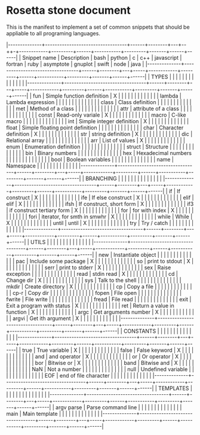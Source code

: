 
# Rosetta stone document #

This is the manifest to implement a set of common snippets that should be appliable to all programing languages.

|--------------+----------------------------------+------+--------+---+--++-+------------+---------+------+-----------+---------+-------+------+------|
| Snippet name | Description                      | bash | python | c | c++ | javascript | fortran | ruby | asymptote | gnuplot | swift | node | java |
|--------------+----------------------------------+------+--------+---+-----+------------+---------+------+-----------+---------+-------+------+------|
| TYPES        |                                  |      |        |   |     |            |         |      |           |         |       |      |      |
|--------------+----------------------------------+------+--------+---+-----+------------+---------+------+-----------+---------+-------+------+------|
| fun          | Simple function definition       | X    |        |   |     |            |         |      |           |         |       |      |      |
| lambda       | Lambda expression                |      |        |   |     |            |         |      |           |         |       |      |      |
| class        | Class definition                 |      |        |   |     |            |         |      |           |         |       |      |      |
| met          | Method of a class                |      |        |   |     |            |         |      |           |         |       |      |      |
| attr         | attribute of a class             |      |        |   |     |            |         |      |           |         |       |      |      |
| const        | Read-only variale                | X    |        |   |     |            |         |      |           |         |       |      |      |
| macro        | C-like macro                     |      |        |   |     |            |         |      |           |         |       |      |      |
| int          | Simple integer definition        | X    |        |   |     |            |         |      |           |         |       |      |      |
| float        | Simple floating point definition |      |        |   |     |            |         |      |           |         |       |      |      |
| char         | Character definition             | X    |        |   |     |            |         |      |           |         |       |      |      |
| str          | string definition                | X    |        |   |     |            |         |      |           |         |       |      |      |
| dic          | Relational array                 |      |        |   |     |            |         |      |           |         |       |      |      |
| arr          | List of values                   | X    |        |   |     |            |         |      |           |         |       |      |      |
| enum         | Enumeration definition           |      |        |   |     |            |         |      |           |         |       |      |      |
| struct       | Structure                        |      |        |   |     |            |         |      |           |         |       |      |      |
| bin          | Binary numbers                   |      |        |   |     |            |         |      |           |         |       |      |      |
| hex          | Hexadecimal numbers              |      |        |   |     |            |         |      |           |         |       |      |      |
| bool         | Boolean variables                |      |        |   |     |            |         |      |           |         |       |      |      |
| name         | Namespace                        |      |        |   |     |            |         |      |           |         |       |      |      |
|--------------+----------------------------------+------+--------+---+-----+------------+---------+------+-----------+---------+-------+------+------|
| BRANCHING    |                                  |      |        |   |     |            |         |      |           |         |       |      |      |
|--------------+----------------------------------+------+--------+---+-----+------------+---------+------+-----------+---------+-------+------+------|
| if           | If construct                     | X    |        |   |     |            |         |      |           |         |       |      |      |
| ife          | If else construct                | X    |        |   |     |            |         |      |           |         |       |      |      |
| elif         | elif                             | X    |        |   |     |            |         |      |           |         |       |      |      |
| ifsh         | If construct, short form         | X    |        |   |     |            |         |      |           |         |       |      |      |
| if3          | if construct tertiary form       | X    |        |   |     |            |         |      |           |         |       |      |      |
| for          | for with index                   | X    |        |   |     |            |         |      |           |         |       |      |      |
| fori         | iterator, for smth in smwhr      | X    |        |   |     |            |         |      |           |         |       |      |      |
| while        | While                            | X    |        |   |     |            |         |      |           |         |       |      |      |
| until        | until                            | X    |        |   |     |            |         |      |           |         |       |      |      |
| try          | Try / catch                      |      |        |   |     |            |         |      |           |         |       |      |      |
|--------------+----------------------------------+------+--------+---+-----+------------+---------+------+-----------+---------+-------+------+------|
| UTILS        |                                  |      |        |   |     |            |         |      |           |         |       |      |      |
|--------------+----------------------------------+------+--------+---+-----+------------+---------+------+-----------+---------+-------+------+------|
| new          | Instantiate object               |      |        |   |     |            |         |      |           |         |       |      |      |
| pac          | Include some package             | X    |        |   |     |            |         |      |           |         |       |      |      |
| so           | print to stdout                  | X    |        |   |     |            |         |      |           |         |       |      |      |
| serr         | print to stderr                  | X    |        |   |     |            |         |      |           |         |       |      |      |
| sex          | Raise exception                  |      |        |   |     |            |         |      |           |         |       |      |      |
| read         | stdin read                       | X    |        |   |     |            |         |      |           |         |       |      |      |
| cd           | Change dir                       | X    |        |   |     |            |         |      |           |         |       |      |      |
| sys          | Talk to the shell                |      |        |   |     |            |         |      |           |         |       |      |      |
| mkdir        | Create directory                 | X    |        |   |     |            |         |      |           |         |       |      |      |
| cp           | Copy a file                      |      |        |   |     |            |         |      |           |         |       |      |      |
| cp-r         | Copy dir                         |      |        |   |     |            |         |      |           |         |       |      |      |
| fopen        | File open                        |      |        |   |     |            |         |      |           |         |       |      |      |
| fwrite       | File write                       |      |        |   |     |            |         |      |           |         |       |      |      |
| fread        | File read                        |      |        |   |     |            |         |      |           |         |       |      |      |
| exit         | Exit a program with status       | X    |        |   |     |            |         |      |           |         |       |      |      |
| ret          | Return a value in function       | X    |        |   |     |            |         |      |           |         |       |      |      |
| argc         | Get arguments number             | X    |        |   |     |            |         |      |           |         |       |      |      |
| argvi        | Get ith argument                 | X    |        |   |     |            |         |      |           |         |       |      |      |
|--------------+----------------------------------+------+--------+---+-----+------------+---------+------+-----------+---------+-------+------+------|
| CONSTANTS    |                                  |      |        |   |     |            |         |      |           |         |       |      |      |
|--------------+----------------------------------+------+--------+---+-----+------------+---------+------+-----------+---------+-------+------+------|
| true         | True variable                    | X    |        |   |     |            |         |      |           |         |       |      |      |
| false        | False keyword                    | X    |        |   |     |            |         |      |           |         |       |      |      |
| and          | and operator                     | X    |        |   |     |            |         |      |           |         |       |      |      |
| or           | Or operator                      | X    |        |   |     |            |         |      |           |         |       |      |      |
| bor          | Bitwise or                       | X    |        |   |     |            |         |      |           |         |       |      |      |
| band         | Bitwise and                      | X    |        |   |     |            |         |      |           |         |       |      |      |
| NaN          | Not a number                     |      |        |   |     |            |         |      |           |         |       |      |      |
| null         | Undefined variable               |      |        |   |     |            |         |      |           |         |       |      |      |
| EOF          | end of file character            |      |        |   |     |            |         |      |           |         |       |      |      |
|--------------+----------------------------------+------+--------+---+-----+------------+---------+------+-----------+---------+-------+------+------|
| TEMPLATES    |                                  |      |        |   |     |            |         |      |           |         |       |      |      |
|--------------+----------------------------------+------+--------+---+-----+------------+---------+------+-----------+---------+-------+------+------|
| argv parse   | Parse command line               |      |        |   |     |            |         |      |           |         |       |      |      |
| main         | Main template                    |      |        |   |     |            |         |      |           |         |       |      |      |
|--------------+----------------------------------+------+--------+---+-----+------------+---------+------+-----------+---------+-------+------+------|

